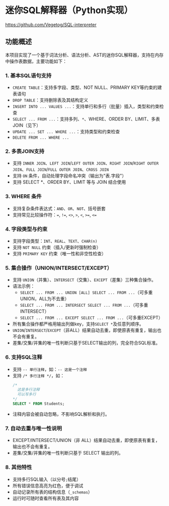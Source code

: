 # 迷你SQL解释器（Python实现）

https://github.com/Vegetog/SQL-interpreter

## 功能概述

本项目实现了一个基于词法分析、语法分析、AST的迷你SQL解释器，支持在内存中操作表数据，主要功能如下：

### 1. 基本SQL语句支持
- `CREATE TABLE`：支持多字段、类型、NOT NULL、PRIMARY KEY等约束的建表语句
- `DROP TABLE`：支持删除表及其结构定义
- `INSERT INTO ... VALUES ...`：支持单行和多行（批量）插入，类型和约束检查
- `SELECT ... FROM ...`：支持多列、`*`、WHERE、ORDER BY、LIMIT、多表JOIN（见下）
- `UPDATE ... SET ... WHERE ...`：支持类型和约束检查
- `DELETE FROM ... WHERE ...`

### 2. 多表JOIN支持
- 支持 `INNER JOIN`、`LEFT JOIN`/`LEFT OUTER JOIN`、`RIGHT JOIN`/`RIGHT OUTER JOIN`、`FULL JOIN`/`FULL OUTER JOIN`、`CROSS JOIN`
- 支持 `ON` 条件，自动处理字段命名冲突（输出为"表.字段"）
- 支持 SELECT *、ORDER BY、LIMIT 等与 JOIN 结合使用

### 3. WHERE 条件
- 支持复杂条件表达式：`AND`、`OR`、`NOT`、括号嵌套
- 支持常见比较操作符：`=`, `!=`, `<>`, `>`, `<`, `>=`, `<=`

### 4. 字段类型与约束
- 支持字段类型：`INT`、`REAL`、`TEXT`、`CHAR(n)`
- 支持 `NOT NULL` 约束（插入/更新时强制检查）
- 支持 `PRIMARY KEY` 约束（唯一性和非空性检查）

### 5. 集合操作（UNION/INTERSECT/EXCEPT）

- 支持 `UNION`（并集）、`INTERSECT`（交集）、`EXCEPT`（差集）三种集合操作。
- 语法示例：
  - `SELECT ... FROM ... UNION [ALL] SELECT ... FROM ...`（可多重UNION，ALL为不去重）
  - `SELECT ... FROM ... INTERSECT SELECT ... FROM ...`（可多重INTERSECT）
  - `SELECT ... FROM ... EXCEPT SELECT ... FROM ...`（可多重EXCEPT）
- 所有集合操作都严格用输出列做key，支持`SELECT *`及任意列顺序。
- `UNION`/`INTERSECT`/`EXCEPT`（非ALL）结果自动去重，即使原表有重复，输出也不会有重复。
- 差集/交集/并集的唯一性判断只基于SELECT输出的列，完全符合SQL标准。

### 6. 支持SQL注释
- 支持 `-- 单行注释`，如：`-- 这是一个注释`
- 支持 `/* 多行注释 */`，如：
  ```sql
  /*
    这是多行注释
    可以写多行
  */
  SELECT * FROM Students;
  ```
- 注释内容会被自动忽略，不影响SQL解析和执行。

### 7. 自动去重与唯一性说明
- EXCEPT/INTERSECT/UNION（非 ALL）结果自动去重，即使原表有重复，输出也不会有重复。
- 差集/交集/并集的唯一性判断只基于 SELECT 输出的列。

### 8. 其他特性
- 支持多行SQL输入（以分号`;`结尾）
- 所有错误信息高亮为红色，便于调试
- 自动记录所有表的结构信息（`_schemas`）
- 运行时可随时查看所有表及其内容
